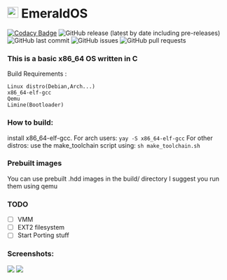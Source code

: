 

<h1><img src="https://cdn.discordapp.com/attachments/765557872682729479/774391211288821780/logo.png" width="25"> EmeraldOS</h1>

[![Codacy Badge](https://api.codacy.com/project/badge/Grade/c01428b7b3864d1f86eb1753c6c8deaf)](https://app.codacy.com/gh/Abb1x/emerald?utm_source=github.com&utm_medium=referral&utm_content=Abb1x/emerald&utm_campaign=Badge_Grade)
![GitHub release (latest by date including pre-releases)](https://img.shields.io/github/v/release/Abb1x/emerald?include_prereleases)
![GitHub last commit](https://img.shields.io/github/last-commit/Abb1x/emerald)
![GitHub issues](https://img.shields.io/github/issues-raw/Abb1x/emerald)
![GitHub pull requests](https://img.shields.io/github/issues-pr/Abb1x/emerald)

### This is a basic x86_64 OS written in C

Build Requirements :
```
Linux distro(Debian,Arch...)
x86_64-elf-gcc
Qemu
Limine(Bootloader)
```
### How to build:

install x86_64-elf-gcc.
For arch users:
`yay -S x86_64-elf-gcc`
For other distros:
use the make_toolchain script using:
`sh make_toolchain.sh`

### Prebuilt images
You can use prebuilt .hdd images in the build/ directory I suggest you run them using qemu
### TODO

- [ ] VMM
- [ ] EXT2 filesystem
- [ ] Start Porting stuff
### Screenshots:

<img src="https://cdn.discordapp.com/attachments/745313714747605105/773343861526364171/unknown.png">
<img src="https://media.discordapp.net/attachments/745313714747605105/773344029995040788/unknown.png">
